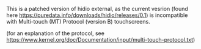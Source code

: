 This is a patched version of hidio external, as the current vesrion (found here https://puredata.info/downloads/hidio/releases/0.1) is incompatible with Multi-touch (MT) Protocol (version B) touchscreens.

(for an explanation of the protocol, see https://www.kernel.org/doc/Documentation/input/multi-touch-protocol.txt)
